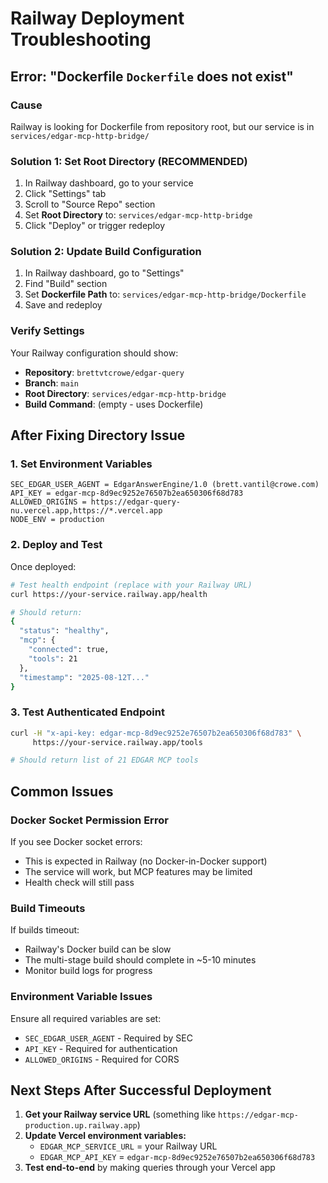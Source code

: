 # Railway Deployment Troubleshooting

## Error: "Dockerfile `Dockerfile` does not exist"

### Cause
Railway is looking for Dockerfile from repository root, but our service is in `services/edgar-mcp-http-bridge/`

### Solution 1: Set Root Directory (RECOMMENDED)
1. In Railway dashboard, go to your service
2. Click "Settings" tab
3. Scroll to "Source Repo" section
4. Set **Root Directory** to: `services/edgar-mcp-http-bridge`
5. Click "Deploy" or trigger redeploy

### Solution 2: Update Build Configuration
1. In Railway dashboard, go to "Settings" 
2. Find "Build" section
3. Set **Dockerfile Path** to: `services/edgar-mcp-http-bridge/Dockerfile`
4. Save and redeploy

### Verify Settings
Your Railway configuration should show:
- **Repository**: `brettvtcrowe/edgar-query`
- **Branch**: `main`
- **Root Directory**: `services/edgar-mcp-http-bridge`
- **Build Command**: (empty - uses Dockerfile)

## After Fixing Directory Issue

### 1. Set Environment Variables
```
SEC_EDGAR_USER_AGENT = EdgarAnswerEngine/1.0 (brett.vantil@crowe.com)
API_KEY = edgar-mcp-8d9ec9252e76507b2ea650306f68d783
ALLOWED_ORIGINS = https://edgar-query-nu.vercel.app,https://*.vercel.app
NODE_ENV = production
```

### 2. Deploy and Test
Once deployed:
```bash
# Test health endpoint (replace with your Railway URL)
curl https://your-service.railway.app/health

# Should return:
{
  "status": "healthy",
  "mcp": {
    "connected": true,
    "tools": 21
  },
  "timestamp": "2025-08-12T..."
}
```

### 3. Test Authenticated Endpoint
```bash
curl -H "x-api-key: edgar-mcp-8d9ec9252e76507b2ea650306f68d783" \
     https://your-service.railway.app/tools

# Should return list of 21 EDGAR MCP tools
```

## Common Issues

### Docker Socket Permission Error
If you see Docker socket errors:
- This is expected in Railway (no Docker-in-Docker support)
- The service will work, but MCP features may be limited
- Health check will still pass

### Build Timeouts
If builds timeout:
- Railway's Docker build can be slow
- The multi-stage build should complete in ~5-10 minutes
- Monitor build logs for progress

### Environment Variable Issues
Ensure all required variables are set:
- `SEC_EDGAR_USER_AGENT` - Required by SEC
- `API_KEY` - Required for authentication
- `ALLOWED_ORIGINS` - Required for CORS

## Next Steps After Successful Deployment

1. **Get your Railway service URL** (something like `https://edgar-mcp-production.up.railway.app`)
2. **Update Vercel environment variables:**
   - `EDGAR_MCP_SERVICE_URL` = your Railway URL
   - `EDGAR_MCP_API_KEY` = `edgar-mcp-8d9ec9252e76507b2ea650306f68d783`
3. **Test end-to-end** by making queries through your Vercel app